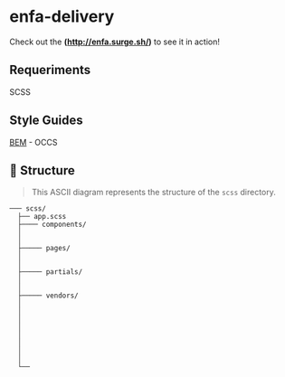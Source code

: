 # enfa-delivery
Check out the **(http://enfa.surge.sh/)** to see it in action!

## Requeriments
SCSS

## Style Guides
[BEM](https://csswizardry.com/2013/01/mindbemding-getting-your-head-round-bem-syntax/) - OCCS

## 📁 Structure

> This ASCII diagram represents the structure of the ```scss``` directory.

```
─── scss/
  ├── app.scss
  ├──── components/
  │
  │
  ├───── pages/
  │ 
  │ 
  ├───── partials/
  │
  │ 
  ├───── vendors/
  │ 
  │
  │ 
  │   
  │   
  │   
  │   
  │
  └── 
    
